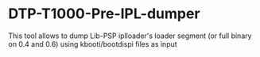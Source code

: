 # DTP-T1000-Pre-IPL-dumper
This tool allows to dump Lib-PSP iplloader's loader segment (or full binary on 0.4 and 0.6) using kbooti/bootdispi files as input
